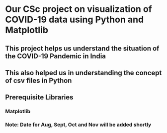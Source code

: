 # Our CSc project on visualization of COVID-19 data using Python and Matplotlib
## This project helps us understand the situation of the COVID-19 Pandemic in India
## This also helped us in understanding the concept of csv files in Python

## Prerequisite Libraries
### Matplotlib

### Note: Date for Aug, Sept, Oct and Nov will be added shortly 

